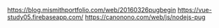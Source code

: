 
https://blog.mismithportfolio.com/web/20160326pugbegin
https://vue-study05.firebaseapp.com/
https://canonono.com/web/js/nodejs-pug
